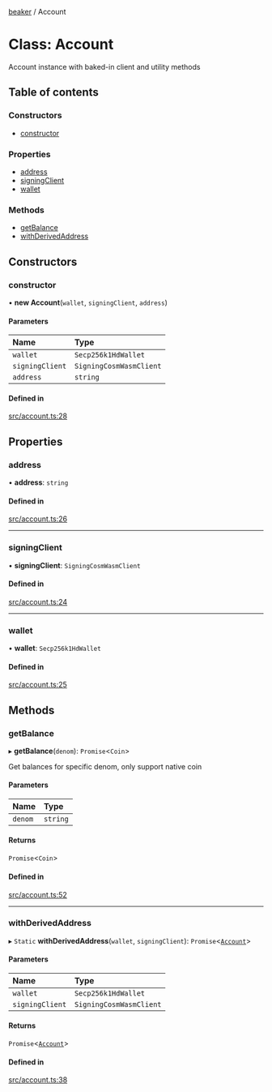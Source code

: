 [beaker](../README.md) / Account

# Class: Account

Account instance with baked-in client and utility methods

## Table of contents

### Constructors

- [constructor](Account.md#constructor)

### Properties

- [address](Account.md#address)
- [signingClient](Account.md#signingclient)
- [wallet](Account.md#wallet)

### Methods

- [getBalance](Account.md#getbalance)
- [withDerivedAddress](Account.md#withderivedaddress)

## Constructors

### constructor

• **new Account**(`wallet`, `signingClient`, `address`)

#### Parameters

| Name | Type |
| :------ | :------ |
| `wallet` | `Secp256k1HdWallet` |
| `signingClient` | `SigningCosmWasmClient` |
| `address` | `string` |

#### Defined in

[src/account.ts:28](https://github.com/osmosis-labs/beaker/blob/2746bd2/ts/beaker-console/src/account.ts#L28)

## Properties

### address

• **address**: `string`

#### Defined in

[src/account.ts:26](https://github.com/osmosis-labs/beaker/blob/2746bd2/ts/beaker-console/src/account.ts#L26)

___

### signingClient

• **signingClient**: `SigningCosmWasmClient`

#### Defined in

[src/account.ts:24](https://github.com/osmosis-labs/beaker/blob/2746bd2/ts/beaker-console/src/account.ts#L24)

___

### wallet

• **wallet**: `Secp256k1HdWallet`

#### Defined in

[src/account.ts:25](https://github.com/osmosis-labs/beaker/blob/2746bd2/ts/beaker-console/src/account.ts#L25)

## Methods

### getBalance

▸ **getBalance**(`denom`): `Promise`<`Coin`\>

Get balances for specific denom, only support native coin

#### Parameters

| Name | Type |
| :------ | :------ |
| `denom` | `string` |

#### Returns

`Promise`<`Coin`\>

#### Defined in

[src/account.ts:52](https://github.com/osmosis-labs/beaker/blob/2746bd2/ts/beaker-console/src/account.ts#L52)

___

### withDerivedAddress

▸ `Static` **withDerivedAddress**(`wallet`, `signingClient`): `Promise`<[`Account`](Account.md)\>

#### Parameters

| Name | Type |
| :------ | :------ |
| `wallet` | `Secp256k1HdWallet` |
| `signingClient` | `SigningCosmWasmClient` |

#### Returns

`Promise`<[`Account`](Account.md)\>

#### Defined in

[src/account.ts:38](https://github.com/osmosis-labs/beaker/blob/2746bd2/ts/beaker-console/src/account.ts#L38)
